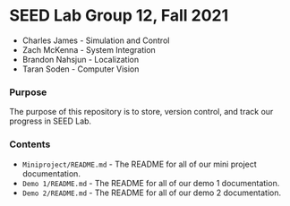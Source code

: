 # SEED Lab Group 12, Fall 2021
* Charles James - Simulation and Control
* Zach McKenna - System Integration
* Brandon Nahsjun - Localization
* Taran Soden - Computer Vision

### Purpose
The purpose of this repository is to store, version control, and track our progress in SEED Lab. 

### Contents
* `Miniproject/README.md` - The README for all of our mini project documentation.
* `Demo 1/README.md` - The README for all of our demo 1 documentation.
* `Demo 2/README.md` - The README for all of our demo 2 documentation.
